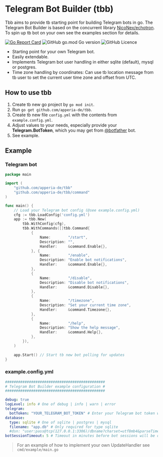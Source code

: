 # Telegram Bot Builder (tbb)

Tbb aims to provide tb starting point for building Telegram bots in go.
The Telegram Bot Builder is based on the concurrent library [NicoNex/echotron](https://github.com/NicoNex/echotron).
To spin up tb bot on your own see the examples section for details.

[![Go Report Card](https://goreportcard.com/badge/github.com/apperia-de/tbb)](https://goreportcard.com/report/github.com/apperia-de/tbb)
![GitHub go.mod Go version](https://img.shields.io/github/go-mod/go-version/apperia-de/tbb?style=flat)
![GitHub Licence](https://img.shields.io/github/license/apperia-de/tbb)

- Starting point for your own Telegram bot.
- Easily extendable.
- Implements Telegram bot user handling in either sqlite (default), mysql or postgres.
- Time zone handling by coordinates: Can use tb location message from tb user to set the current user time zone and offset from UTC.

## How to use tbb

1. Create tb new go project by `go mod init`.
2. Run `go get github.com/apperia-de/tbb`.
3. Create tb new file `config.yml` with the contents from `example.config.yml`.
4. Adjust values to your needs, especially provide your **Telegram.BotToken**, which you may get from [@botfather](https://telegram.me/botfather) bot.
5. See example.

## Example

### Telegram bot

```go
package main

import (
	"github.com/apperia-de/tbb"
	"github.com/apperia-de/tbb/command"
)

func main() {
	// Load your Telegram bot config (@see example.config.yml)
	cfg := tbb.LoadConfig('config.yml')
	app := tbb.New(
		tbb.WithConfig(cfg),
		tbb.WithCommands([]tbb.Command{
			{
				Name:        "/start",
				Description: "",
				Handler:     &command.Enable{},
			}, {
				Name:        "/enable",
				Description: "Enable bot notifications",
				Handler:     &command.Enable{},
			},
			{
				Name:        "/disable",
				Description: "Disable bot notifications",
				Handler:     &command.Disable{},
			},
			{
				Name:        "/timezone",
				Description: "Set your current time zone",
				Handler:     &command.Timezone{},
			},
			{
				Name:        "/help",
				Description: "Show the help message",
				Handler:     &command.Help{},
			},
		}),
	)
	
	app.Start() // Start tb new bot polling for updates
}
```

### example.config.yml
```yaml
##############################################
# Telegram Bot Builder example configuration #
##############################################

debug: true
logLevel: info # One of debug | info | warn | error
telegram:
  botToken: "YOUR_TELEGRAM_BOT_TOKEN" # Enter your Telegram bot token which can be obtained from https://telegram.me/botfather
database:
  type: sqlite # One of sqlite | postgres | mysql
  filename: "app.db" # Only required for type sqlite
  #dsn: "user:pass@tcp(127.0.0.1:3306)/dbname?charset=utf8mb4&parseTime=True&loc=Local" # Only required for type postgres or mysql
botSessionTimeout: 5 # Timeout in minutes before bot sessions will be deleted to save memory.
```

> For an example of how to implement your own UpdateHandler see `cmd/example/main.go` 